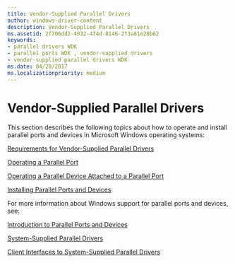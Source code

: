 ```yaml
---
title: Vendor-Supplied Parallel Drivers
author: windows-driver-content
description: Vendor-Supplied Parallel Drivers
ms.assetid: 2f706dd2-4032-4f4d-8146-2f3a81e28b62
keywords:
- parallel drivers WDK
- parallel ports WDK , vendor-supplied drivers
- vendor-supplied parallel drivers WDK
ms.date: 04/20/2017
ms.localizationpriority: medium
---
```


# Vendor-Supplied Parallel Drivers





This section describes the following topics about how to operate and install parallel ports and devices in Microsoft Windows operating systems:

[Requirements for Vendor-Supplied Parallel Drivers](requirements-for-vendor-supplied-parallel-drivers.md)

[Operating a Parallel Port](operating-a-parallel-port.md)

[Operating a Parallel Device Attached to a Parallel Port](operating-a-parallel-device-attached-to-a-parallel-port.md)

[Installing Parallel Ports and Devices](installing-parallel-ports-and-devices.md)

For more information about Windows support for parallel ports and devices, see:

[Introduction to Parallel Ports and Devices](introduction-to-parallel-ports-and-devices.md)

[System-Supplied Parallel Drivers](system-supplied-parallel-drivers.md)

[Client Interfaces to System-Supplied Parallel Drivers](https://msdn.microsoft.com/library/windows/hardware/ff543926)

 

 




